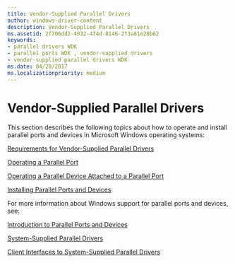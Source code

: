 ```yaml
---
title: Vendor-Supplied Parallel Drivers
author: windows-driver-content
description: Vendor-Supplied Parallel Drivers
ms.assetid: 2f706dd2-4032-4f4d-8146-2f3a81e28b62
keywords:
- parallel drivers WDK
- parallel ports WDK , vendor-supplied drivers
- vendor-supplied parallel drivers WDK
ms.date: 04/20/2017
ms.localizationpriority: medium
---
```


# Vendor-Supplied Parallel Drivers





This section describes the following topics about how to operate and install parallel ports and devices in Microsoft Windows operating systems:

[Requirements for Vendor-Supplied Parallel Drivers](requirements-for-vendor-supplied-parallel-drivers.md)

[Operating a Parallel Port](operating-a-parallel-port.md)

[Operating a Parallel Device Attached to a Parallel Port](operating-a-parallel-device-attached-to-a-parallel-port.md)

[Installing Parallel Ports and Devices](installing-parallel-ports-and-devices.md)

For more information about Windows support for parallel ports and devices, see:

[Introduction to Parallel Ports and Devices](introduction-to-parallel-ports-and-devices.md)

[System-Supplied Parallel Drivers](system-supplied-parallel-drivers.md)

[Client Interfaces to System-Supplied Parallel Drivers](https://msdn.microsoft.com/library/windows/hardware/ff543926)

 

 




